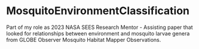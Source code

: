 # MosquitoEnvironmentClassification

Part of my role as 2023 NASA SEES Research Mentor - Assisting paper that looked for relationships between environment and mosquito larvae genera from GLOBE Observer Mosquito Habitat Mapper Observations. 

